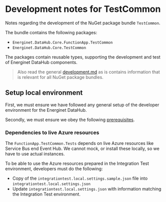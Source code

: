 # Development notes for TestCommon

Notes regarding the development of the NuGet package bundle `TestCommon`.

The bundle contains the following packages:

* `Energinet.DataHub.Core.FunctionApp.TestCommon`
* `Energinet.DataHub.Core.TestCommon`

The packages contain reusable types, supporting the development and test of Energinet DataHub components.

> Also read the general [development.md](../../../docs/development.md) as is contains information that is relevant for all NuGet package bundles.

## Setup local environment

First, we must ensure we have followed any general setup of the developer environment for the Energinet DataHub.

Secondly, we must ensure we obey the following [prerequisites](./functionapp-testcommon.md#prerequisites).

### Dependencies to live Azure resources

The `FunctionApp.TestCommon.Tests` depends on live Azure resources like Service Bus end Event Hub. We cannot mock, or install these locally, so we have to use actual instances.

To be able to use the Azure resources prepared in the Integration Test environment, developers must do the following:

* Copy of the `integrationtest.local.settings.sample.json` file into `integrationtest.local.settings.json`
* Update `integrationtest.local.settings.json` with information matching the Integration Test environment.
